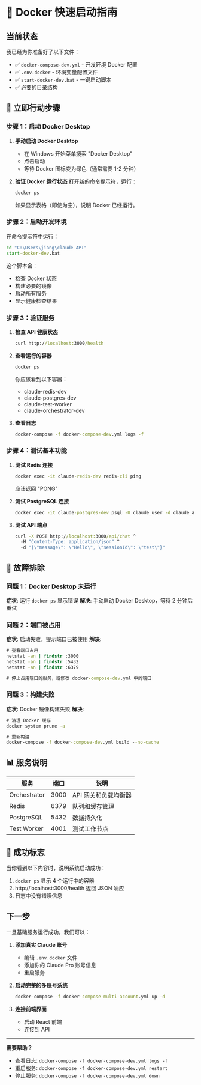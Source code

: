 # 🚀 Docker 快速启动指南

## 当前状态

我已经为你准备好了以下文件：
- ✅ `docker-compose-dev.yml` - 开发环境 Docker 配置
- ✅ `.env.docker` - 环境变量配置文件
- ✅ `start-docker-dev.bat` - 一键启动脚本
- ✅ 必要的目录结构

## 🎯 立即行动步骤

### 步骤 1：启动 Docker Desktop

1. **手动启动 Docker Desktop**
   - 在 Windows 开始菜单搜索 "Docker Desktop"
   - 点击启动
   - 等待 Docker 图标变为绿色（通常需要 1-2 分钟）

2. **验证 Docker 运行状态**
   打开新的命令提示符，运行：
   ```cmd
   docker ps
   ```
   如果显示表格（即使为空），说明 Docker 已经运行。

### 步骤 2：启动开发环境

在命令提示符中运行：
```cmd
cd "C:\Users\jiang\claude API"
start-docker-dev.bat
```

这个脚本会：
- 检查 Docker 状态
- 构建必要的镜像
- 启动所有服务
- 显示健康检查结果

### 步骤 3：验证服务

1. **检查 API 健康状态**
   ```cmd
   curl http://localhost:3000/health
   ```

2. **查看运行的容器**
   ```cmd
   docker ps
   ```
   
   你应该看到以下容器：
   - claude-redis-dev
   - claude-postgres-dev
   - claude-test-worker
   - claude-orchestrator-dev

3. **查看日志**
   ```cmd
   docker-compose -f docker-compose-dev.yml logs -f
   ```

### 步骤 4：测试基本功能

1. **测试 Redis 连接**
   ```cmd
   docker exec -it claude-redis-dev redis-cli ping
   ```
   应该返回 "PONG"

2. **测试 PostgreSQL 连接**
   ```cmd
   docker exec -it claude-postgres-dev psql -U claude_user -d claude_api -c "SELECT 1"
   ```

3. **测试 API 端点**
   ```cmd
   curl -X POST http://localhost:3000/api/chat ^
     -H "Content-Type: application/json" ^
     -d "{\"message\": \"Hello\", \"sessionId\": \"test\"}"
   ```

## 🔧 故障排除

### 问题 1：Docker Desktop 未运行
**症状**: 运行 `docker ps` 显示错误
**解决**: 手动启动 Docker Desktop，等待 2 分钟后重试

### 问题 2：端口被占用
**症状**: 启动失败，提示端口已被使用
**解决**: 
```cmd
# 查看端口占用
netstat -an | findstr :3000
netstat -an | findstr :5432
netstat -an | findstr :6379

# 停止占用端口的服务，或修改 docker-compose-dev.yml 中的端口
```

### 问题 3：构建失败
**症状**: Docker 镜像构建失败
**解决**:
```cmd
# 清理 Docker 缓存
docker system prune -a

# 重新构建
docker-compose -f docker-compose-dev.yml build --no-cache
```

## 📊 服务说明

| 服务 | 端口 | 说明 |
|-----|------|------|
| Orchestrator | 3000 | API 网关和负载均衡器 |
| Redis | 6379 | 队列和缓存管理 |
| PostgreSQL | 5432 | 数据持久化 |
| Test Worker | 4001 | 测试工作节点 |

## 🎉 成功标志

当你看到以下内容时，说明系统启动成功：

1. `docker ps` 显示 4 个运行中的容器
2. http://localhost:3000/health 返回 JSON 响应
3. 日志中没有错误信息

## 下一步

一旦基础服务运行成功，我们可以：

1. **添加真实 Claude 账号**
   - 编辑 `.env.docker` 文件
   - 添加你的 Claude Pro 账号信息
   - 重启服务

2. **启动完整的多账号系统**
   ```cmd
   docker-compose -f docker-compose-multi-account.yml up -d
   ```

3. **连接前端界面**
   - 启动 React 前端
   - 连接到 API

---

**需要帮助？** 
- 查看日志: `docker-compose -f docker-compose-dev.yml logs -f`
- 重启服务: `docker-compose -f docker-compose-dev.yml restart`
- 停止服务: `docker-compose -f docker-compose-dev.yml down`